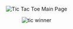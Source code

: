 
 <div align=center>
 
 ![Tic Tac Toe Main Page](https://github.com/RSharmaDevs/Tic-Tac-Toe-Game/assets/158550524/c2d70fd6-fe41-4c64-9809-ee5962bc0d6c)
 <br>

 ![tic winner](https://github.com/RSharmaDevs/Tic-Tac-Toe-Game/assets/158550524/bd1837a3-22d5-46ff-9950-e7cb19fc0c47)
 <br>
 </div>

                                                                          
                                                                          
                                   

